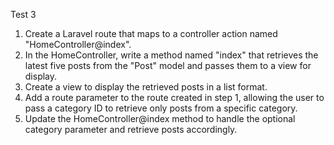 
Test 3
1. Create a Laravel route that maps to a controller action named "HomeController@index".
2. In the HomeController, write a method named "index" that retrieves the latest five posts from the "Post" model and passes them to a view for display.
3. Create a view to display the retrieved posts in a list format.
4. Add a route parameter to the route created in step 1, allowing the user to pass a category ID to retrieve only posts from a specific category.
5. Update the HomeController@index method to handle the optional category parameter and retrieve posts accordingly.

